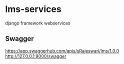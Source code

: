 # lms-services
django framework webservices
## Swagger
https://app.swaggerhub.com/apis/sRajeswari/lms/1.0.0
http://127.0.0.1:8000/swagger
